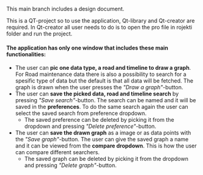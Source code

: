 This main branch includes a design document.

This is a QT-project so to use the application, Qt-library and Qt-creator are required. In Qt-creator all user needs to do is to open the pro file in rojekti folder and run the project.


#### The application has only one window that includes these main functionalities: <br />
- The user can **pic one data type, a road and timeline to draw a graph**. For Road maintenance data there is also a possibility to search for a spesific type of data but the default is that all data will be fetched. The graph is drawn when the user presses the *"Draw a graph"*-button.
- The user can **save the picked data, road and timeline search** by pressing *"Save search"*-button. The search can be named and it will be saved in the **preferences**. To do the same search again the user can select the saved search from preference dropdown.
  - The saved preference can be deleted by picking it from the dropdown and pressing *"Delete preference"*-button.
- The user can **save the drawn graph** as a image or as data points with the *"Save graph"*-button. The user can give the saved graph a name and it can be viewed from the **compare dropdown**. This is how the user can compare different searchers.
  - The saved graph can be deleted by picking it from the dropdown and pressing *"Delete graph"*-button.
